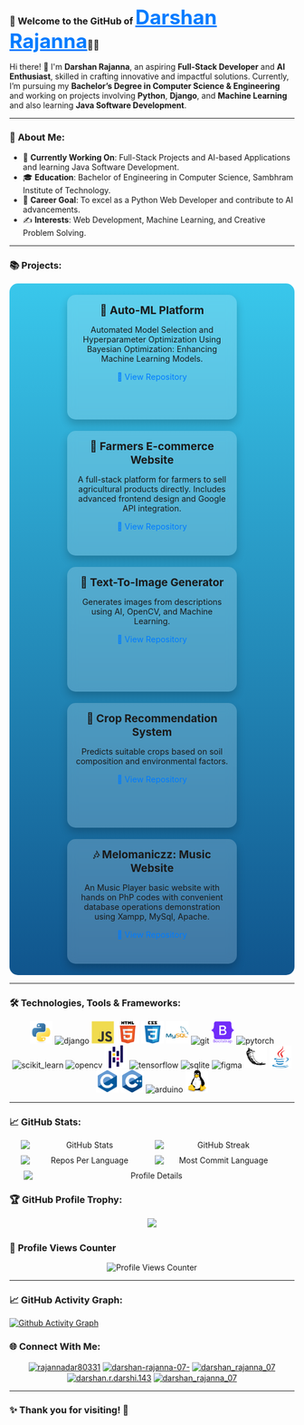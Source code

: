 ### 🌟 Welcome to the GitHub of <span style="font-weight: bold; color: #007BFF; text-decoration: underline; font-size: 2.2rem;">**Darshan Rajanna**</span>👨‍💻

Hi there! 👋 I'm **Darshan Rajanna**, an aspiring **Full-Stack Developer** and **AI Enthusiast**, skilled in crafting innovative and impactful solutions. Currently, I’m pursuing my **Bachelor’s Degree in Computer Science & Engineering** and working on projects involving **Python**, **Django**, and **Machine Learning** and also learning **Java Software Development**.

---

### 📝 **About Me**:
- 🔭 **Currently Working On**: Full-Stack Projects and AI-based Applications and learning Java Software Development.  
- 🎓 **Education**: Bachelor of Engineering in Computer Science, Sambhram Institute of Technology.  
- 💼 **Career Goal**: To excel as a Python Web Developer and contribute to AI advancements.  
- ✍️ **Interests**: Web Development, Machine Learning, and Creative Problem Solving.  

---

### 📚 **Projects**:

<div align="center" style="display: flex; flex-wrap: wrap; justify-content: center; gap: 20px; background: linear-gradient(to bottom,rgb(57, 199, 235),rgb(16, 85, 141)); padding: 20px; border-radius: 15px;">

<div style="width: 300px; height: 220px; border-radius: 15px; overflow: hidden; backdrop-filter: blur(8px); background: rgba(255, 255, 255, 0.2); box-shadow: 0 8px 15px rgba(0, 0, 0, 0.2); transition: transform 0.3s, background 0.3s;">
    <div style="padding: 15px; text-align: center;">
        <h3 style="margin: 0; font-size: 1.2rem;">🤖 Auto-ML Platform</h3>
        <p style="font-size: 0.9rem;">Automated Model Selection and Hyperparameter Optimization Using Bayesian Optimization: Enhancing Machine Learning Models.</p>
        <a href="https://github.com/Darshan-Rajanna/AutoML-Platform" target="_blank" style="color: #007BFF; text-decoration: none; font-size: 0.9rem;">🔗 View Repository</a>
    </div>
</div>

<div style="width: 300px; height: 220px; border-radius: 15px; overflow: hidden; backdrop-filter: blur(8px); background: rgba(255, 255, 255, 0.2); box-shadow: 0 8px 15px rgba(0, 0, 0, 0.2); transition: transform 0.3s, background 0.3s;">
    <div style="padding: 15px; text-align: center;">
        <h3 style="margin: 0; font-size: 1.2rem;">🌾 Farmers E-commerce Website</h3>
        <p style="font-size: 0.9rem;">A full-stack platform for farmers to sell agricultural products directly. Includes advanced frontend design and Google API integration.</p>
        <a href="https://github.com/darshan-rajanna/farmers-ecommerce" target="_blank" style="color: #007BFF; text-decoration: none; font-size: 0.9rem;">🔗 View Repository</a>
    </div>
</div>

<div style="width: 300px; height: 220px; border-radius: 15px; overflow: hidden; backdrop-filter: blur(8px); background: rgba(255, 255, 255, 0.2); box-shadow: 0 8px 15px rgba(0, 0, 0, 0.2); transition: transform 0.3s, background 0.3s;">
    <div style="padding: 15px; text-align: center;">
        <h3 style="margin: 0; font-size: 1.2rem;">🎨 Text-To-Image Generator</h3>
        <p style="font-size: 0.9rem;">Generates images from descriptions using AI, OpenCV, and Machine Learning.</p>
        <a href="https://github.com/darshan-rajanna/text-to-image-generator" target="_blank" style="color: #007BFF; text-decoration: none; font-size: 0.9rem;">🔗 View Repository</a>
    </div>
</div>

<div style="width: 300px; height: 220px; border-radius: 15px; overflow: hidden; backdrop-filter: blur(8px); background: rgba(255, 255, 255, 0.2); box-shadow: 0 8px 15px rgba(0, 0, 0, 0.2); transition: transform 0.3s, background 0.3s;">
    <div style="padding: 15px; text-align: center;">
        <h3 style="margin: 0; font-size: 1.2rem;">🌱 Crop Recommendation System</h3>
        <p style="font-size: 0.9rem;">Predicts suitable crops based on soil composition and environmental factors.</p>
        <a href="https://github.com/darshan-rajanna/crop-recommendation-system" target="_blank" style="color: #007BFF; text-decoration: none; font-size: 0.9rem;">🔗 View Repository</a>
    </div>
</div>

<div style="width: 300px; height: 220px; border-radius: 15px; overflow: hidden; backdrop-filter: blur(8px); background: rgba(255, 255, 255, 0.2); box-shadow: 0 8px 15px rgba(0, 0, 0, 0.2); transition: transform 0.3s, background 0.3s;">
    <div style="padding: 15px; text-align: center;">
        <h3 style="margin: 0; font-size: 1.2rem;">🎶 Melomaniczz: Music Website</h3>
        <p style="font-size: 0.9rem;">An Music Player basic website with hands on PhP codes with convenient database operations demonstration using Xampp, MySql, Apache.</p>
        <a href="https://github.com/darshan-rajanna/music-website-with-php" target="_blank" style="color: #007BFF; text-decoration: none; font-size: 0.9rem;">🔗 View Repository</a>
    </div>
</div>

</div>

---

### 🛠️ **Technologies, Tools & Frameworks**:

<div align="center">
    <img src="https://raw.githubusercontent.com/devicons/devicon/master/icons/python/python-original.svg" alt="python" width="40" height="40"/>
    <img src="https://cdn.worldvectorlogo.com/logos/django.svg" alt="django" width="40" height="40"/>
    <img src="https://raw.githubusercontent.com/devicons/devicon/master/icons/javascript/javascript-original.svg" alt="javascript" width="40" height="40"/>
    <img src="https://raw.githubusercontent.com/devicons/devicon/master/icons/html5/html5-original-wordmark.svg" alt="html5" width="40" height="40"/>
    <img src="https://raw.githubusercontent.com/devicons/devicon/master/icons/css3/css3-original-wordmark.svg" alt="css3" width="40" height="40"/>
    <img src="https://raw.githubusercontent.com/devicons/devicon/master/icons/mysql/mysql-original-wordmark.svg" alt="mysql" width="40" height="40"/>
    <img src="https://www.vectorlogo.zone/logos/git-scm/git-scm-icon.svg" alt="git" width="40" height="40"/>
    <img src="https://raw.githubusercontent.com/devicons/devicon/master/icons/bootstrap/bootstrap-plain-wordmark.svg" alt="bootstrap" width="40" height="40"/>
    <img src="https://www.vectorlogo.zone/logos/pytorch/pytorch-icon.svg" alt="pytorch" width="40" height="40"/>
    <img src="https://upload.wikimedia.org/wikipedia/commons/0/05/Scikit_learn_logo_small.svg" alt="scikit_learn" width="40" height="40"/>
    <img src="https://www.vectorlogo.zone/logos/opencv/opencv-icon.svg" alt="opencv" width="40" height="40"/>
    <img src="https://raw.githubusercontent.com/devicons/devicon/2ae2a900d2f041da66e950e4d48052658d850630/icons/pandas/pandas-original.svg" alt="pandas" width="40" height="40"/>
    <img src="https://www.vectorlogo.zone/logos/tensorflow/tensorflow-icon.svg" alt="tensorflow" width="40" height="40"/>
    <img src="https://www.vectorlogo.zone/logos/sqlite/sqlite-icon.svg" alt="sqlite" width="40" height="40"/>
    <img src="https://www.vectorlogo.zone/logos/figma/figma-icon.svg" alt="figma" width="40" height="40"/>
    <img src="https://raw.githubusercontent.com/devicons/devicon/master/icons/flask/flask-original.svg" alt="flask" width="40" height="40"/>
    <img src="https://raw.githubusercontent.com/devicons/devicon/master/icons/java/java-original.svg" alt="java" width="40" height="40"/>
    <img src="https://raw.githubusercontent.com/devicons/devicon/master/icons/c/c-original.svg" alt="c" width="40" height="40"/>
    <img src="https://raw.githubusercontent.com/devicons/devicon/master/icons/cplusplus/cplusplus-original.svg" alt="cplusplus" width="40" height="40"/>
    <img src="https://cdn.worldvectorlogo.com/logos/arduino-1.svg" alt="arduino" width="40" height="40"/>
    <img src="https://raw.githubusercontent.com/devicons/devicon/master/icons/linux/linux-original.svg" alt="linux" width="40" height="40"/>
</div>

---

### 📈 **GitHub Stats**:

<div align="center" style="display: flex; flex-wrap: wrap; justify-content: center; gap: 10px;">
    <img src="https://github-readme-stats.vercel.app/api?username=darshan-rajanna&show_icons=true&theme=radical&count_private=true" alt="GitHub Stats" style="width: 45%;" />
    <img src="https://github-readme-streak-stats.herokuapp.com/?user=darshan-rajanna&theme=radical&count_private=false" alt="GitHub Streak" style="width: 45%;" />
    <img src="https://github-profile-summary-cards.vercel.app/api/cards/repos-per-language?username=darshan-rajanna&theme=radical" alt="Repos Per Language" style="width: 45%;" />
    <img src="https://github-profile-summary-cards.vercel.app/api/cards/most-commit-language?username=darshan-rajanna&theme=radical" alt="Most Commit Language" style="width: 45%;" />
    <img src="https://github-profile-summary-cards.vercel.app/api/cards/profile-details?username=darshan-rajanna&theme=radical" alt="Profile Details" style="width: 90%;" />
</div>


### 🏆 **GitHub Profile Trophy**:
<div align="center">
<a href="https://github.com/ryo-ma/github-profile-trophy">
  <img width="800" src="https://github-profile-trophy.vercel.app/?username=darshan-rajanna&column=8&theme=darkhub&no-frame=true&no-bg=true"/>
</a>
</div>

### 👥 **Profile Views Counter**  
<p align="center">
    <img src="https://profile-counter.glitch.me/darshan-rajanna/count.svg" alt="Profile Views Counter" />
</p>

---

### 📈 GitHub Activity Graph:
 [![Github Activity Graph](https://github-readme-activity-graph.vercel.app/graph?username=darshan-rajanna&theme=github)](https://github.com/darshan-rajanna)


### 🌐 **Connect With Me**:

<p align="center">
<a href="https://twitter.com/rajannadar80331" target="blank"><img align="center" src="https://raw.githubusercontent.com/rahuldkjain/github-profile-readme-generator/master/src/images/icons/Social/twitter.svg" alt="rajannadar80331" height="30" width="40" /></a>
<a href="https://linkedin.com/in/darshan-rajanna-07-" target="blank"><img align="center" src="https://raw.githubusercontent.com/rahuldkjain/github-profile-readme-generator/master/src/images/icons/Social/linked-in-alt.svg" alt="darshan-rajanna-07-" height="30" width="40" /></a>
<a href="https://kaggle.com/darshanrajanna" target="blank"><img align="center" src="https://raw.githubusercontent.com/rahuldkjain/github-profile-readme-generator/master/src/images/icons/Social/kaggle.svg" alt="darshan_rajanna_07" height="30" width="40" /></a>
<a href="https://fb.com/darshan.r.darshi.143" target="blank"><img align="center" src="https://raw.githubusercontent.com/rahuldkjain/github-profile-readme-generator/master/src/images/icons/Social/facebook.svg" alt="darshan.r.darshi.143" height="30" width="40" /></a>
<a href="https://instagram.com/darshan_rajanna_07" target="blank"><img align="center" src="https://raw.githubusercontent.com/rahuldkjain/github-profile-readme-generator/master/src/images/icons/Social/instagram.svg" alt="darshan_rajanna_07" height="30" width="40" /></a>
</p>

---

### ✨ **Thank you for visiting!** 🌟
